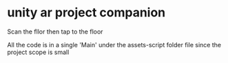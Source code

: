 # unity ar project companion
 Scan the fllor
 then tap to the floor
 
 All the code is in a single 'Main' under the assets-script folder file since the project scope is small
